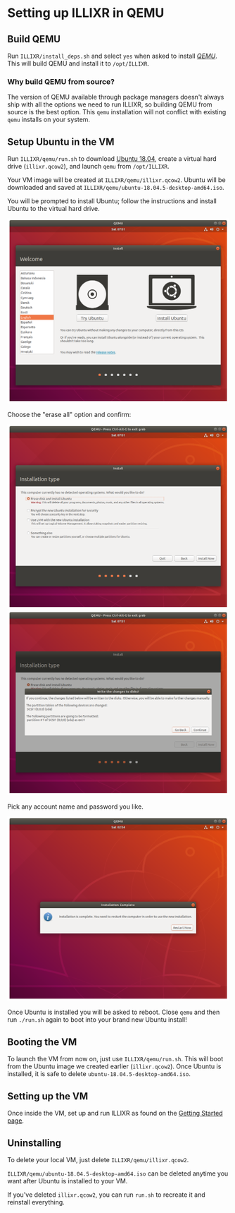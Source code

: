 # Setting up ILLIXR in QEMU


## Build QEMU

Run `ILLIXR/install_deps.sh` and select `yes` when asked to install [_QEMU_][11].
This will build QEMU and install it to `/opt/ILLIXR`.


### Why build QEMU from source?

The version of QEMU available through package managers doesn't always ship with all
    the options we need to run ILLIXR, so building QEMU from source is the best option.
This `qemu` installation will not conflict with existing `qemu` installs on your system.


## Setup Ubuntu in the VM

Run `ILLIXR/qemu/run.sh` to download [Ubuntu 18.04][12], create a virtual hard drive
    (`illixr.qcow2`), and launch `qemu` from `/opt/ILLIXR`.

Your VM image will be created at `ILLIXR/qemu/illixr.qcow2`.
Ubuntu will be downloaded and saved at `ILLIXR/qemu/ubuntu-18.04.5-desktop-amd64.iso`.

You will be prompted to install Ubuntu;
    follow the instructions and install Ubuntu to the virtual hard drive.

![ubuntu-main-screen](images/1-install-en.png)

Choose the "erase all" option and confirm:

![ubuntu-erase-all](images/2-erase-all.png)
![ubuntu-continue](images/3-continue.png)

Pick any account name and password you like.

![ubuntu-reboot](images/4-done.png)

Once Ubuntu is installed you will be asked to reboot.
Close `qemu` and then run `./run.sh` again to boot into your brand new Ubuntu install!


## Booting the VM

To launch the VM from now on, just use `ILLIXR/qemu/run.sh`.
This will boot from the Ubuntu image we created earlier (`illixr.qcow2`).
Once Ubuntu is installed, it is safe to delete `ubuntu-18.04.5-desktop-amd64.iso`.


## Setting up the VM

Once inside the VM, set up and run ILLIXR as found on the [Getting Started page][10].


## Uninstalling

To delete your local VM, just delete `ILLIXR/qemu/illixr.qcow2`.

`ILLIXR/qemu/ubuntu-18.04.5-desktop-amd64.iso` can be deleted anytime you want after Ubuntu
    is installed to your VM.

If you've deleted `illixr.qcow2`, you can run `run.sh` to recreate it and reinstall everything.


[//]: # (- Internal -)

[10]:   getting_started.md
[11]:   glossary.md#qemu
[12]:   glossary.md#ubuntu
